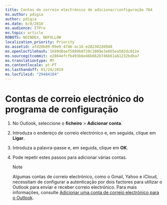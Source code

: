 ```yaml
---
title: Contas de correio electrónico de adicionar/configuração 764
ms.author: pdigia
author: pdigia
ms.date: 6/8/2018
ms.audience: ITPro
ms.topic: article
ROBOTS: NOINDEX, NOFOLLOW
localization_priority: Priority
ms.assetid: afd20b89-09e9-4746-ac16-e282382dd948
ms.openlocfilehash: 1699d0aef5889b0720c2809e3e665ea502dc022e
ms.sourcegitcommit: e2864efcfb493b6e46b662b746661a61232bdba7
ms.translationtype: MT
ms.contentlocale: pt-PT
ms.lasthandoff: 01/24/2019
ms.locfileid: "29484164"
---
```

# <a name="setup-email-accounts"></a>Contas de correio electrónico do programa de configuração

1. No Outlook, seleccione o **ficheiro** \> **Adicionar conta**.
    
2. Introduza o endereço de correio electrónico e, em seguida, clique em **Ligar**.
    
3. Introduza a palavra-passe e, em seguida, clique em **OK**.
    
4. Pode repetir estes passos para adicionar várias contas.
    
    > [!NOTE]
    > Algumas contas de correio electrónico, como o Gmail, Yahoo e iCloud, necessitam de configurar a autenticação por dois factores para utilizar o Outlook para enviar e receber correio electrónico. Para mais informações, consulte [Adicionar uma conta de correio electrónico para o Outlook](https://support.office.com/article/6e27792a-9267-4aa4-8bb6-c84ef146101b.aspx). 
  

